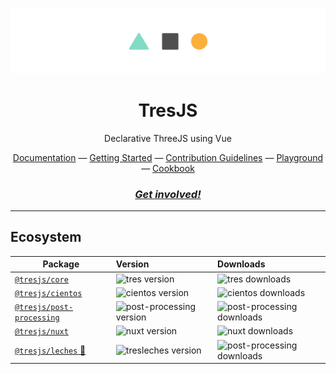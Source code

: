 ![.github/banner.png](/.github/tres-banner.png)

<h1 align="center">
TresJS
</h1>
<p align="center">
Declarative ThreeJS using Vue
<p>

<div align="center">
  <a href="https://docs.tresjs.org/">Documentation</a> —
  <a href="https://docs.tresjs.org/guide/">Getting Started</a> —
  <a href="../CONTRIBUTING.md">Contribution Guidelines</a> —
  <a href="https://play.tresjs.org">Playground</a> —
  <a href="https://docs.tresjs.org/cookbook/">Cookbook</a>
</div>

<h3 align="center">
<a href="https://discord.gg/KNs4J7P9"><i>Get involved!</i></a>
</h3>

---


## Ecosystem

| Package                     | Version                                                                                            | Downloads |
| --------------------------- | :------------------------------------------------------------------------------------------------- | :-------- |
| [`@tresjs/core` ](https://github.com/TresJS/tres)     | ![tres version](https://img.shields.io/npm/v/@tresjs/core/latest.svg?label=%20&color=%2382DBCA)    | ![tres downloads](https://img.shields.io/npm/dm/@tresjs/core.svg?label=%20&color=%2382DBCA) |
| [`@tresjs/cientos`](https://github.com/TresJS/cientos)    | ![cientos version](https://img.shields.io/npm/v/@tresjs/cientos/latest.svg?label=%20&color=%23f19b00) | ![cientos downloads](https://img.shields.io/npm/dm/@tresjs/cientos?label=%20&color=%23f19b00) |
| [`@tresjs/post-processing`](https://github.com/TresJS/post-processing)   | ![post-processing version](https://img.shields.io/npm/v/@tresjs/post-processing/latest.svg?label=%20&color=ff7bac) | ![post-processing downloads](https://img.shields.io/npm/dm/@tresjs/post-processing?label=%20&color=ff7bac) |
| [`@tresjs/nuxt`](https://github.com/TresJS/nuxt)  | ![nuxt version](https://img.shields.io/npm/v/@tresjs/nuxt/latest.svg?label=%20&color=4f4f4f&logo=nuxt.js) | ![nuxt downloads](https://img.shields.io/npm/dm/@tresjs/nuxt?label=%20&color=4f4f4f&logo=nuxt.js) |
| [`@tresjs/leches` 🍰](https://github.com/TresJS/leches)  | ![tresleches version](https://img.shields.io/npm/v/@tresjs/leches/latest.svg?label=%20&color=ffffff) | ![post-processing downloads](https://img.shields.io/npm/dm/@tresjs/leches?label=%20&color=ffffff) |

